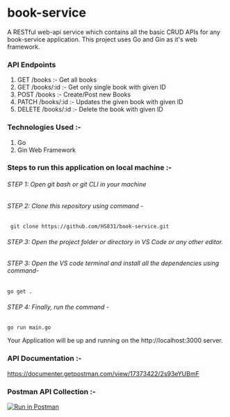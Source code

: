 # book-service
A RESTful web-api service which contains all the basic CRUD APIs for any book-service application. This project uses Go and Gin as it's web framework.

### API Endpoints
1. GET /books :- Get all books
2. GET /books/:id :- Get only single book with given ID
3. POST /books :- Create/Post new Books
4. PATCH /books/:id :- Updates the given book with given ID
5. DELETE /books/:id :- Delete the book with given ID


### Technologies Used :- 
1. Go 
2. Gin Web Framework

### Steps to run this application on local machine :- 
###### STEP 1: Open git bash or git CLI in your machine

###### STEP 2: Clone this repository using command - 
``` git clone https://github.com/HS831/book-service.git```
        
###### STEP 3: Open the project folder or directory in VS Code or any other editor.

###### STEP 3: Open the VS code terminal and install all the dependencies using command-
    
``` go get . ```
        
###### STEP 4: Finally, run the command -

``` go run main.go ```

Your Application will be up and running on the http://localhost:3000 server.

### API Documentation :- 
https://documenter.getpostman.com/view/17373422/2s93eYUBmF

### Postman API Collection :- 
[![Run in Postman](https://run.pstmn.io/button.svg)](https://app.getpostman.com/run-collection/17373422-be58a9e3-0cfe-44fa-8a5a-246668075b5d?action=collection%2Ffork&collection-url=entityId%3D17373422-be58a9e3-0cfe-44fa-8a5a-246668075b5d%26entityType%3Dcollection%26workspaceId%3D8b7ad081-e86e-4420-a3e2-fa4ced2b1851)


